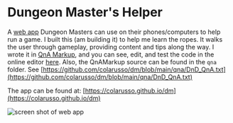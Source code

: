 # Dungeon Master's Helper

A [web app](https://colarusso.github.io/dm/) Dungeon Masters can use on their phones/computers to help run a game. I built this (am building it) to help me learn the ropes. It walks the user through gameplay, providing content and tips along the way. I wrote it in [QnA Markup](https://www.qnamarkup.org/), and you can see, edit, and test the code in the online editor [here](https://www.qnamarkup.org/?source=https://colarusso.github.io/dm/qna/DnD_QnA.txt). Also, the QnAMarkup source can be found in the `qna` folder. See [https://github.com/colarusso/dm/blob/main/qna/DnD_QnA.txt](https://github.com/colarusso/dm/blob/main/qna/DnD_QnA.txt)

The app can be found at: [https://colarusso.github.io/dm](https://colarusso.github.io/dm)

![screen shot of web app](https://colarusso.github.io/dm/images/DMHelperscreenshot.png)



